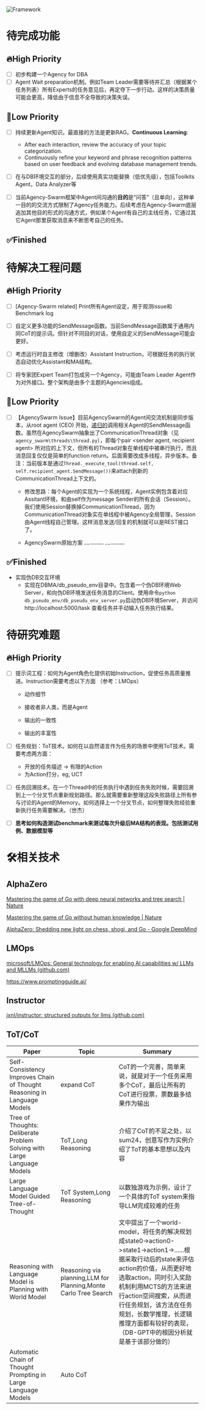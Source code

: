 ![Framework](./framework.png)

# 待完成功能

## 🔥High Priority

- [ ] 初步构建一个Agency for DBA
- [ ] Agent Wait preparation机制。例如Team Leader需要等待并汇总（根据某个任务列表）所有Experts的任务意见后，再定夺下一步行动。这样的决策质量可能会更高，降低由于信息不全导致的决策失误。

## 🧊Low Priority
- [ ] 持续更新Agent知识。最直接的方法是更新RAG。**Continuous Learning**:
    - After each interaction, review the accuracy of your topic categorization.
    - Continuously refine your keyword and phrase recognition patterns based on user feedback and evolving database management trends.

- [ ] 在与DB环境交互的部分，后续使用真实功能替换（低优先级），包括Toolkits Agent，Data Analyzer等
- [ ] 当前Agency-Swarm框架中Agent间沟通的**目的**是“问答”（且单向），这种单一目的的交流方式限制了Agency任务能力。后续考虑在Agency-Swarm底层追加其他目的形式的沟通方式，例如某个Agent有自己的主线任务，它通过其它Agent那里获取消息来不断思考自己的任务。

## ✅Finished

# 待解决工程问题

## 🔥High Priority
- [ ] [Agency-Swarm related] Print所有Agent设定，用于观测issue和Benchmark log

- [ ] 自定义更多功能的SendMessage函数。当前SendMessage函数属于通用内同CoT的提示词。但针对不同目的对话，使用自定义的SendMessage可能会更好。

- [ ] 考虑运行时自主修改（增删改）Assistant Instruction，可根据任务的执行状态自动优化Assistant和MA结构。

- [ ] 将专家团Expert Team打包成另一个Agency，可能由Team Leader Agent作为对外接口。整个架构是由多个主题的Agencies组成。

## 🧊Low Priority

- [ ] 【AgencySwarm Issue】目前AgencySwarm的Agent间交流机制是同步版本，从root agent (CEO) 开始，<u>递归的</u>调用相关Agent的SendMessage函数。虽然在AgencySwarm抽象出了CommunicationThread对象（见`agency_swarm\threads\thread.py`），即每个pair <sender agent, recipient agent> 所对应的上下文，但所有的Thread对象在单线程中被串行执行，而且消息回复仅仅是简单的function return。后面需要改成多线程，异步版本。备注：当前版本是通过`Thread._execute_tool(thread.self, self.recipient_agent.SendMessage())`来attach到新的CommunicationThread上下文的。
  - 修改思路：每个Agent的实现为一个系统线程，Agent实例包含着对应Assitant环境，和由self作为message Sender的所有会话（Session）。我们使用Session替换掉CommunicationThread，因为CommunicationThread对象实在单线程中被Agency全局管理，Session由Agent线程自己管理。这样消息发送/回复的机制就可以是REST接口了。
  
  - AgencySwarm原始方案
  <img src="./figures/tmp437D.png" alt="image-20231226143945843" style="zoom: 25%;" /> <img src="./figures/tmpA15E.png" alt="image-20231226143945843" style="zoom: 25%;" />

## ✅Finished

- 实现伪DB交互环境
  - 实现在DBMA/db_pseudo_env目录中。包含着一个伪DB环境Web Server，和向伪DB环境发送任务消息的Client。使用命令`python db_pseudo_env/db_pseudu_env_server.py`启动伪DB环境Server，并访问 http://localhost:5000/task 查看任务并手动输入任务执行结果。

# 待研究难题

## 🔥High Priority

- [ ] 提示词工程：如何为Agent角色化提供初始Instruction，促使任务高质量推进。Instruction需要考虑以下方面 （参考：LMOps）

  - 动作细节

  - 接收者非人类，而是Agent

  - 输出的一致性

  - 输出的丰富性
- [ ] 任务规划：ToT技术。如何在以自然语言作为任务的场景中使用ToT技术。需要考虑两方面：
  - 开放的任务描述 → 有限的Action
  - 为Action打分，eg, UCT

- [ ] 任务回溯技术。在一个Thread中的任务执行中遇到任务失败时候，需要回溯到上一个分叉节点重新规划路径。那么就需要重新整理这段失败路径上所有参与讨论的Agent的Memory。如何选择上一个分叉节点，如何整理失败经验重新执行任务需要解决。（世杰）

- [ ] **思考如何构造测试benchmark来测试每次升级后MA结构的表现。包括测试用例、数据模型等**

# 🛠️相关技术

## AlphaZero

[Mastering the game of Go with deep neural networks and tree search | Nature](https://www.nature.com/articles/nature16961)

[Mastering the game of Go without human knowledge | Nature](https://www.nature.com/articles/nature24270)

[AlphaZero: Shedding new light on chess, shogi, and Go - Google DeepMind](https://deepmind.google/discover/blog/alphazero-shedding-new-light-on-chess-shogi-and-go/)



## LMOps

[microsoft/LMOps: General technology for enabling AI capabilities w/ LLMs and MLLMs (github.com)](https://github.com/microsoft/LMOps)

https://www.promptingguide.ai/

## Instructor

[jxnl/instructor: structured outputs for llms (github.com)](https://github.com/jxnl/instructor)



## ToT/CoT

| Paper                                                        | Topic                                                        | Summary                                                      |
| ------------------------------------------------------------ | ------------------------------------------------------------ | ------------------------------------------------------------ |
| Self-Consistency Improves Chain of Thought Reasoning in Language Models | expand CoT                                                   | CoT的一个完善，简单来说，就是对于一个任务采用多个CoT，最后让所有的CoT进行投票，票数最多结果作为输出 |
| Tree of Thoughts: Deliberate Problem Solving with Large Language Models | ToT,Long Reasoning                                           | 介绍了CoT的不足之处，以sum24，创意写作为实例介绍了ToT的基本思想以及内容 |
| Large Language Model Guided Tree-of-Thought                  | ToT System,Long Reasoning                                    | 以数独游戏为示例，设计了一个具体的ToT system来指导LLM完成较难的任务 |
| Reasoning with Language Model is Planning with World Model   | Reasoning via planning,LLM for Planning,Monte Carlo Tree Search | 文中提出了一个world-model，将任务的解决规划成state0->action0->state1->action1->......根据采取行动后的state来评估action的价值，从而更好地选取action，同时引入奖励机制利用MCTS的方法来进行action空间搜索，从而进行任务规划，该方法在任务规划，长数学推理，长逻辑推理方面都有较好的表现，（DB-GPT中的根因分析就是基于该部分做的） |
| Automatic Chain of Thought Prompting in Large Language Models | Auto CoT                                                     |                                                              |


